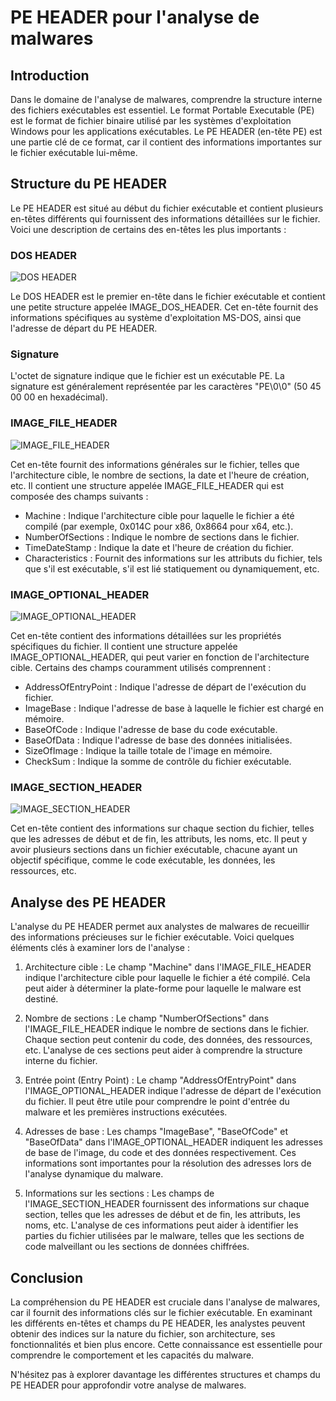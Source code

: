 # PE HEADER pour l'analyse de malwares

## Introduction

Dans le domaine de l'analyse de malwares, comprendre la structure interne des fichiers exécutables est essentiel. Le format Portable Executable (PE) est le format de fichier binaire utilisé par les systèmes d'exploitation Windows pour les applications exécutables. Le PE HEADER (en-tête PE) est une partie clé de ce format, car il contient des informations importantes sur le fichier exécutable lui-même.

## Structure du PE HEADER

Le PE HEADER est situé au début du fichier exécutable et contient plusieurs en-têtes différents qui fournissent des informations détaillées sur le fichier. Voici une description de certains des en-têtes les plus importants :

### DOS HEADER

![DOS HEADER](https://example.com/dos_header.png)

Le DOS HEADER est le premier en-tête dans le fichier exécutable et contient une petite structure appelée IMAGE_DOS_HEADER. Cet en-tête fournit des informations spécifiques au système d'exploitation MS-DOS, ainsi que l'adresse de départ du PE HEADER.

### Signature

L'octet de signature indique que le fichier est un exécutable PE. La signature est généralement représentée par les caractères "PE\0\0" (50 45 00 00 en hexadécimal).

### IMAGE_FILE_HEADER

![IMAGE_FILE_HEADER](https://example.com/image_file_header.png)

Cet en-tête fournit des informations générales sur le fichier, telles que l'architecture cible, le nombre de sections, la date et l'heure de création, etc. Il contient une structure appelée IMAGE_FILE_HEADER qui est composée des champs suivants :

- Machine : Indique l'architecture cible pour laquelle le fichier a été compilé (par exemple, 0x014C pour x86, 0x8664 pour x64, etc.).
- NumberOfSections : Indique le nombre de sections dans le fichier.
- TimeDateStamp : Indique la date et l'heure de création du fichier.
- Characteristics : Fournit des informations sur les attributs du fichier, tels que s'il est exécutable, s'il est lié statiquement ou dynamiquement, etc.

### IMAGE_OPTIONAL_HEADER

![IMAGE_OPTIONAL_HEADER](https://example.com/image_optional_header.png)

Cet en-tête contient des informations détaillées sur les propriétés spécifiques du fichier. Il contient une structure appelée IMAGE_OPTIONAL_HEADER, qui peut varier en fonction de l'architecture cible. Certains des champs couramment utilisés comprennent :

- AddressOfEntryPoint : Indique l'adresse de départ de l'exécution du fichier.
- ImageBase : Indique l'adresse de base à laquelle le fichier est chargé en mémoire.
- BaseOfCode : Indique l'adresse de base du code exécutable.
- BaseOfData : Indique l'adresse de base des données initialisées.
- SizeOfImage : Indique la taille totale de l'image en mémoire.
- CheckSum : Indique la somme de contrôle du fichier exécutable.

### IMAGE_SECTION_HEADER

![IMAGE_SECTION_HEADER](https://imgur.com/a/mjK0m7t)

Cet en-tête contient des informations sur chaque section du fichier, telles que les adresses de début et de fin, les attributs, les noms, etc. Il peut y avoir plusieurs sections dans un fichier exécutable, chacune ayant un objectif spécifique, comme le code exécutable, les données, les ressources, etc.

## Analyse des PE HEADER

L'analyse du PE HEADER permet aux analystes de malwares de recueillir des informations précieuses sur le fichier exécutable. Voici quelques éléments clés à examiner lors de l'analyse :

1. Architecture cible : Le champ "Machine" dans l'IMAGE_FILE_HEADER indique l'architecture cible pour laquelle le fichier a été compilé. Cela peut aider à déterminer la plate-forme pour laquelle le malware est destiné.

2. Nombre de sections : Le champ "NumberOfSections" dans l'IMAGE_FILE_HEADER indique le nombre de sections dans le fichier. Chaque section peut contenir du code, des données, des ressources, etc. L'analyse de ces sections peut aider à comprendre la structure interne du fichier.

3. Entrée point (Entry Point) : Le champ "AddressOfEntryPoint" dans l'IMAGE_OPTIONAL_HEADER indique l'adresse de départ de l'exécution du fichier. Il peut être utile pour comprendre le point d'entrée du malware et les premières instructions exécutées.

4. Adresses de base : Les champs "ImageBase", "BaseOfCode" et "BaseOfData" dans l'IMAGE_OPTIONAL_HEADER indiquent les adresses de base de l'image, du code et des données respectivement. Ces informations sont importantes pour la résolution des adresses lors de l'analyse dynamique du malware.

5. Informations sur les sections : Les champs de l'IMAGE_SECTION_HEADER fournissent des informations sur chaque section, telles que les adresses de début et de fin, les attributs, les noms, etc. L'analyse de ces informations peut aider à identifier les parties du fichier utilisées par le malware, telles que les sections de code malveillant ou les sections de données chiffrées.

## Conclusion

La compréhension du PE HEADER est cruciale dans l'analyse de malwares, car il fournit des informations clés sur le fichier exécutable. En examinant les différents en-têtes et champs du PE HEADER, les analystes peuvent obtenir des indices sur la nature du fichier, son architecture, ses fonctionnalités et bien plus encore. Cette connaissance est essentielle pour comprendre le comportement et les capacités du malware.

N'hésitez pas à explorer davantage les différentes structures et champs du PE HEADER pour approfondir votre analyse de malwares.
